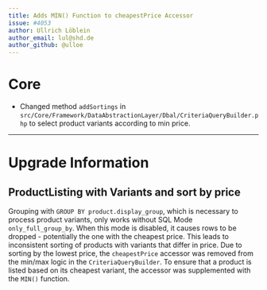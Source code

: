 ```yaml
---
title: Adds MIN() Function to cheapestPrice Accessor
issue: #4053
author: Ullrich Löblein
author_email: lul@shd.de
author_github: @ulloe
---
```

# Core
* Changed method `addSortings` in `src/Core/Framework/DataAbstractionLayer/Dbal/CriteriaQueryBuilder.php` to select product variants according to min price.
___
# Upgrade Information
## ProductListing with Variants and sort by price
Grouping with `GROUP BY product.display_group`, which is necessary to process product variants, only works without SQL Mode `only_full_group_by`. When this mode is disabled, it causes rows to be dropped - potentially the one with the cheapest price. This leads to inconsistent sorting of products with variants that differ in price.
Due to sorting by the lowest price, the `cheapestPrice` accessor was removed from the min/max logic in the `CriteriaQueryBuilder`. To ensure that a product is listed based on its cheapest variant, the accessor was supplemented with the `MIN()` function.
